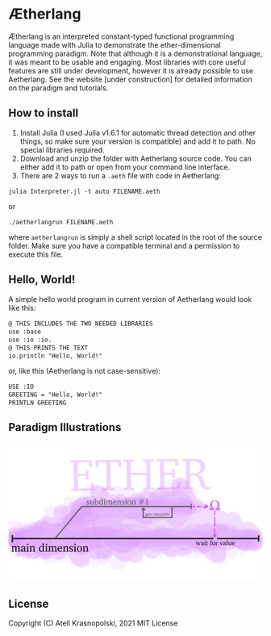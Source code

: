 # Ætherlang
Ætherlang is an interpreted constant-typed functional programming language made with Julia to demonstrate the ether-dimensional programming paradigm. Note that although it is a demonstrational language, it was meant to be usable and engaging. Most libraries with core useful features are still under development, however it is already possible to use Aetherlang. See the website [under construction] for detailed information on the paradigm and tutorials.

## How to install
1. Install Julia (I used Julia v1.6.1 for automatic thread detection and other things, so make sure your version is compatible) and add it to path. No special libraries required.
2. Download and unzip the folder with Aetherlang source code. You can either add it to path or open from your command line interface.
3. There are 2 ways to run a `.aeth` file with code in Aetherlang:
```
julia Interpreter.jl -t auto FILENAME.aeth
```
or
```
./aetherlangrun FILENAME.aeth
```
where `aetherlangrun` is simply a shell script located in the root of the source folder. Make sure you have a compatible terminal and a permission to execute this file.

## Hello, World!
A simple hello world program in current version of Aetherlang would look like this:
```
@ THIS INCLUDES THE TWO NEEDED LIBRARIES
use :base
use :io :io.
@ THIS PRINTS THE TEXT
io.println "Hello, World!"
```
or, like this (Aetherlang is not case-sensitive):
```
USE :IO
GREETING = "Hello, World!"
PRINTLN GREETING
```

## Paradigm Illustrations
![program](Illustrations/algo.png)

## License
Copyright (C) Atell Krasnopolski, 2021
MIT License
